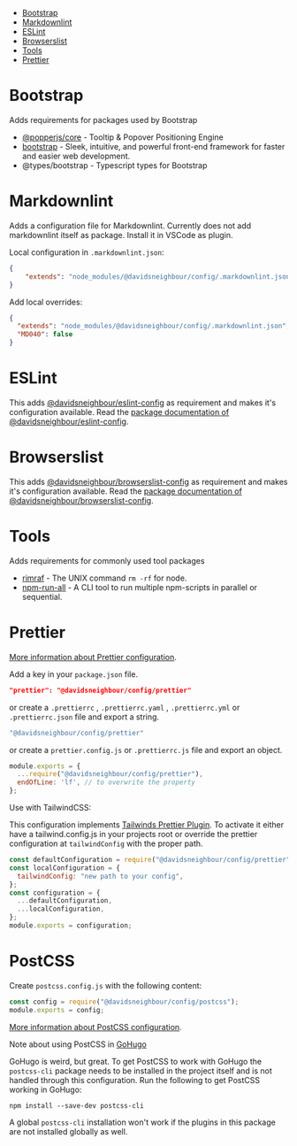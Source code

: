 - [Bootstrap](#bootstrap)
- [Markdownlint](#markdownlint)
- [ESLint](#eslint)
- [Browserslist](#browserslist)
- [Tools](#tools)
- [Prettier](#prettier)

# Bootstrap

Adds requirements for packages used by Bootstrap

- [@popperjs/core](https://www.npmjs.com/package/@popperjs/core) - Tooltip & Popover Positioning Engine
- [bootstrap](https://www.npmjs.com/package/bootstrap) - Sleek, intuitive, and powerful front-end framework for faster and easier web development.
- @types/bootstrap - Typescript types for Bootstrap

# Markdownlint

Adds a configuration file for Markdownlint.
Currently does not add markdownlint itself as package. Install it in VSCode as plugin.

Local configuration in `.markdownlint.json`:

```json
{
    "extends": "node_modules/@davidsneighbour/config/.markdownlint.json"
}
```

Add local overrides:

```json
{
  "extends": "node_modules/@davidsneighbour/config/.markdownlint.json",
  "MD040": false
}
```

# ESLint

This adds [@davidsneighbour/eslint-config](https://github.com/davidsneighbour/configurations/tree/main/packages/eslint-config) as requirement and makes it's configuration available. Read the [package documentation of @davidsneighbour/eslint-config](https://github.com/davidsneighbour/configurations/tree/main/packages/eslint-config).

# Browserslist

This adds [@davidsneighbour/browserslist-config](https://github.com/davidsneighbour/configurations/tree/main/packages/browserslist-config) as requirement and makes it's configuration available. Read the [package documentation of @davidsneighbour/browserslist-config](https://github.com/davidsneighbour/configurations/tree/main/packages/browserslist-config).

# Tools

Adds requirements for commonly used tool packages

- [rimraf](https://www.npmjs.com/package/rimraf) - The UNIX command `rm -rf` for node.
- [npm-run-all](https://www.npmjs.com/package/npm-run-all) - A CLI tool to run multiple npm-scripts in parallel or sequential.

# Prettier

[More information about Prettier configuration](https://prettier.io/docs/en/options.html).

Add a key in your `package.json` file.

```json
"prettier": "@davidsneighbour/config/prettier"
```

or create a `.prettierrc` , `.prettierrc.yaml` , `.prettierrc.yml` or `.prettierrc.json` file and export a string.

```yaml
"@davidsneighbour/config/prettier"
```

or create a `prettier.config.js` or `.prettierrc.js` file and export an object.

```js
module.exports = {
  ...require("@davidsneighbour/config/prettier"),
  endOfLine: 'lf', // to overwrite the property
};
```

Use with TailwindCSS:

This configuration implements [Tailwinds Prettier Plugin](https://github.com/tailwindlabs/prettier-plugin-tailwindcss). To activate it either have a tailwind.config.js in your projects root or override the prettier configuration at `tailwindConfig` with the proper path.

```js
const defaultConfiguration = require("@davidsneighbour/config/prettier");
const localConfiguration = {
  tailwindConfig: "new path to your config",
};
const configuration = {
  ...defaultConfiguration,
  ...localConfiguration,
};
module.exports = configuration;
```

# PostCSS

Create `postcss.config.js` with the following content:

```js
const config = require("@davidsneighbour/config/postcss");
module.exports = config;
```

[More information about PostCSS configuration](https://github.com/postcss/postcss).

Note about using PostCSS in [GoHugo](https://gohugo.io)

GoHugo is weird, but great. To get PostCSS to work with GoHugo the `postcss-cli` package needs to be installed in the
project itself and is not handled through this configuration. Run the following to get PostCSS working in GoHugo:

```shell
npm install --save-dev postcss-cli
```

A global `postcss-cli` installation won't work if the plugins in this package are not installed globally as well.
